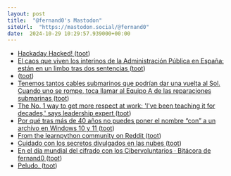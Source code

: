 ```yaml
---
layout: post
title:  "@fernand0's Mastodon"
siteUrl:  "https://mastodon.social/@fernand0"
date:  2024-10-29 10:29:57.939000+00:00
---
```

*  [Hackaday Hacked! ](https://hackaday.com/2024/10/19/hackaday-hacked) ([toot](https://mastodon.social/@fernand0/113390242885654608))
*  [El caos que viven los interinos de la Administración Pública en España: están en un limbo tras dos sentencias ](https://www.genbeta.com/actualidad/caos-que-viven-interinos-administracion-publica-espana-estan-limbo-dos-sentencia) ([toot](https://mastodon.social/@fernand0/113389988039186256))
*  [ ](https://social.hispabot.freemyip.com/@hispa) ([toot](https://mastodon.social/@fernand0/113389259105090886))
*  [Tenemos tantos cables submarinos que podrían dar una vuelta al Sol. Cuando uno se rompe, toca llamar al Equipo A de las reparaciones submarinas ](https://www.xataka.com/servicios/tenemos-cables-submarinos-que-podrian-dar-vuelta-al-sol-cuando-uno-se-rompe-toca-llamar-al-equipo-a-reparaciones-submarina) ([toot](https://mastodon.social/@fernand0/113389135264782685))
*  [The No. 1 way to get more respect at work: 'I've been teaching it for decades,' says leadership expert ](https://www.cnbc.com/2024/10/15/want-to-be-respected-at-work-use-this-framework.htm) ([toot](https://mastodon.social/@fernand0/113388275878614392))
*  [Por qué tras más de 40 años no puedes poner el nombre “con” a un archivo en Windows 10 y 11 ](https://www.genbeta.com/a-fondo/que-40-anos-no-puedes-poner-nombre-a-archivo-windows-10-1) ([toot](https://mastodon.social/@fernand0/113386521729580908))
*  [From the learnpython community on Reddit  ](https://www.reddit.com/r/learnpython/comments/1cntoh8/the_problem_with_online_courses_including_mine/?rdt=52386) ([toot](https://mastodon.social/@fernand0/113386262280927141))
*  [Cuidado con los secretos divulgados en las nubes ](http://fernand0.github.io//secretos-en-la-nube) ([toot](https://mastodon.social/@fernand0/113386229699917842))
*  [En el día mundial del cifrado con los Cibervoluntarios · Bitácora de fernand0 ](http://blog.elmundoesimperfecto.com/2024/10/21/dia-global-cifrado-cibervoluntarios) ([toot](https://mastodon.social/@fernand0/113386189947151568))
*  [Peludo. ](https://avecesunafoto.wordpress.com/2024/10/28/peludo) ([toot](https://mastodon.social/@fernand0/113386149555314383))
